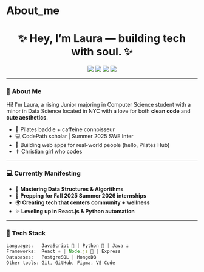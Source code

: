 # About_me
<h1 align="center">✨ Hey, I’m Laura — building tech with soul. ✨</h1>

<p align="center">
  <img src="https://img.shields.io/badge/JavaScript-💛-F7DF1E?style=for-the-badge&logo=javascript&logoColor=black" />
  <img src="https://img.shields.io/badge/React-💙-61DAFB?style=for-the-badge&logo=react&logoColor=black" />
  <img src="https://img.shields.io/badge/Python-🐍-3776AB?style=for-the-badge&logo=python&logoColor=white" />
  <img src="https://img.shields.io/badge/PostgreSQL-🌀-4169E1?style=for-the-badge&logo=postgresql&logoColor=white" />
</p>

---

### 💅 About Me

Hi! I'm Laura, a rising Junior majoring in Computer Science student with a minor in Data Science located in NYC with a love for both **clean code** and **cute aesthetics**.

- 🌸 Pilates baddie + caffeine connoisseur  
- 💻 CodePath scholar | Summer 2025 SWE Inter  
- 🎨 Building web apps for real-world people (hello, Pilates Hub)  
- ✝️ Christian girl who codes

---

### 💻 Currently Manifesting

- 🧠 **Mastering Data Structures & Algorithms**  
- 💼 **Prepping for Fall 2025 Summer 2026 internships**  
- 🌍 **Creating tech that centers community + wellness**  
- ✨ **Leveling up in React.js & Python automation**

---

### 🧪 Tech Stack

```ts
Languages:   JavaScript 💛 | Python 🐍 | Java ☕  
Frameworks:  React ⚛️ | Node.js 🌿 | Express  
Databases:   PostgreSQL | MongoDB  
Other tools: Git, GitHub, Figma, VS Code  
